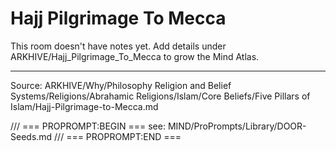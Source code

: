 # Hajj Pilgrimage To Mecca

This room doesn't have notes yet. Add details under ARKHIVE/Hajj_Pilgrimage_To_Mecca to grow the Mind Atlas.

---
Source: ARKHIVE/Why/Philosophy Religion and Belief Systems/Religions/Abrahamic Religions/Islam/Core Beliefs/Five Pillars of Islam/Hajj-Pilgrimage-to-Mecca.md

/// === PROPROMPT:BEGIN ===
see: MIND/ProPrompts/Library/DOOR-Seeds.md
/// === PROPROMPT:END ===
